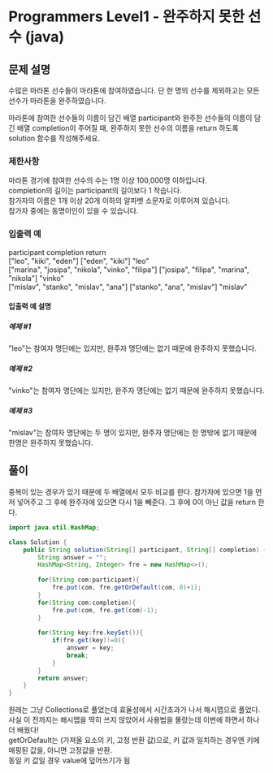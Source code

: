 # Programmers Level1 - 완주하지 못한 선수 (java)
## 문제 설명
수많은 마라톤 선수들이 마라톤에 참여하였습니다. 단 한 명의 선수를 제외하고는 모든 선수가 마라톤을 완주하였습니다.

마라톤에 참여한 선수들의 이름이 담긴 배열 participant와 완주한 선수들의 이름이 담긴 배열 completion이 주어질 때, 완주하지 못한 선수의 이름을 return 하도록 solution 함수를 작성해주세요.     

### 제한사항
마라톤 경기에 참여한 선수의 수는 1명 이상 100,000명 이하입니다.     
completion의 길이는 participant의 길이보다 1 작습니다.     
참가자의 이름은 1개 이상 20개 이하의 알파벳 소문자로 이루어져 있습니다.     
참가자 중에는 동명이인이 있을 수 있습니다.     
### 입출력 예
participant	completion	return     
["leo", "kiki", "eden"]	["eden", "kiki"]	"leo"     
["marina", "josipa", "nikola", "vinko", "filipa"]	["josipa", "filipa", "marina", "nikola"]	"vinko"     
["mislav", "stanko", "mislav", "ana"]	["stanko", "ana", "mislav"]	"mislav"     
#### 입출력 예 설명
##### 예제 #1   
"leo"는 참여자 명단에는 있지만, 완주자 명단에는 없기 때문에 완주하지 못했습니다.    

##### 예제 #2
"vinko"는 참여자 명단에는 있지만, 완주자 명단에는 없기 때문에 완주하지 못했습니다.     

##### 예제 #3
"mislav"는 참여자 명단에는 두 명이 있지만, 완주자 명단에는 한 명밖에 없기 때문에 한명은 완주하지 못했습니다.    

## 풀이
중복이 있는 경우가 있기 때문에 두 배열에서 모두 비교를 한다. 참가자에 있으면 1을 먼저 넣어주고 그 후에 완주자에 있으면 다시 1을 빼준다. 그 후에 0이 아닌 값을 return 한다.

```java
import java.util.HashMap;

class Solution {
    public String solution(String[] participant, String[] completion) {
        String answer = "";
        HashMap<String, Integer> fre = new HashMap<>();
        
        for(String com:participant){
            fre.put(com, fre.getOrDefault(com, 0)+1);
        }
        for(String com:completion){
            fre.put(com, fre.get(com)-1);
        }
        
        for(String key:fre.keySet()){
            if(fre.get(key)!=0){
                answer = key;
                break;
            }
        }
        return answer;
    }
}
```
     
원래는 그냥 Collections로 풀었는데 효율성에서 시간초과가 나서 해시맵으로 풀었다. 사실 이 전까지는 해시맵을 딱히 쓰지 않았어서 사용법을 몰랐는데 이번에 하면서 하나 더 배웠다!   
getOrDefault는 (가져올 요소의 키, 고정 반환 값)으로, 키 값과 일치하는 경우엔 키에 매핑된 값을, 아니면 고정값을 반환.   
동일 키 값일 경우 value에 덮어쓰기가 됨

